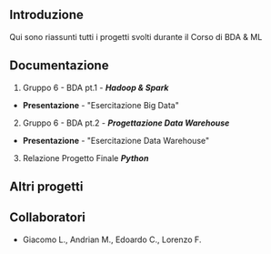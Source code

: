 ## Introduzione 
Qui sono riassunti tutti i progetti svolti durante il Corso di BDA & ML 
## Documentazione 
1. Gruppo 6 - BDA pt.1 - ***Hadoop & Spark*** 
* **Presentazione** - "Esercitazione Big Data" 
2. Gruppo 6 - BDA pt.2 - ***Progettazione Data Warehouse*** 
* **Presentazione** - "Esercitazione Data Warehouse" 

3. Relazione Progetto Finale ***Python***
## Altri progetti 




## Collaboratori 
- Giacomo L., Andrian M., Edoardo C., Lorenzo F. 
